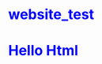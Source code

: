 # website_test

<!DOCTYPE html>
<html>

<head>
	<meta charset="UTF-8">
	<title>ページタイトル</title>
	<style>
		/* CSSを書くところ */
		h1 {
			color: blue;
		}
	</style>
</head>

<body>
	<!-- 実際に表示される領域 -->
	<h1>Hello Html</h1>
	<script>
		// JavaScriptを書くところ
		console.log("Hello JavaScript");
	</script>
</body>

</html>

